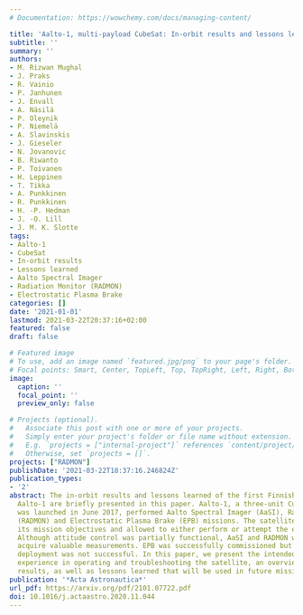 ```yaml
---
# Documentation: https://wowchemy.com/docs/managing-content/

title: 'Aalto-1, multi-payload CubeSat: In-orbit results and lessons learned'
subtitle: ''
summary: ''
authors:
- M. Rizwan Mughal
- J. Praks
- R. Vainio
- P. Janhunen
- J. Envall
- A. Näsilä
- P. Oleynik
- P. Niemelä
- A. Slavinskis
- J. Gieseler
- N. Jovanovic
- B. Riwanto
- P. Toivanen
- H. Leppinen
- T. Tikka
- A. Punkkinen
- R. Punkkinen
- H. -P. Hedman
- J. -O. Lill
- J. M. K. Slotte
tags:
- Aalto-1
- CubeSat
- In-orbit results
- Lessons learned
- Aalto Spectral Imager
- Radiation Monitor (RADMON)
- Electrostatic Plasma Brake
categories: []
date: '2021-01-01'
lastmod: 2021-03-22T20:37:16+02:00
featured: false
draft: false

# Featured image
# To use, add an image named `featured.jpg/png` to your page's folder.
# Focal points: Smart, Center, TopLeft, Top, TopRight, Left, Right, BottomLeft, Bottom, BottomRight.
image:
  caption: ''
  focal_point: ''
  preview_only: false

# Projects (optional).
#   Associate this post with one or more of your projects.
#   Simply enter your project's folder or file name without extension.
#   E.g. `projects = ["internal-project"]` references `content/project/deep-learning/index.md`.
#   Otherwise, set `projects = []`.
projects: ["RADMON"]
publishDate: '2021-03-22T18:37:16.246824Z'
publication_types:
- '2'
abstract: The in-orbit results and lessons learned of the first Finnish satellite
  Aalto-1 are briefly presented in this paper. Aalto-1, a three-unit CubeSat which
  was launched in June 2017, performed Aalto Spectral Imager (AaSI), Radiation Monitor
  (RADMON) and Electrostatic Plasma Brake (EPB) missions. The satellite partly fulfilled
  its mission objectives and allowed to either perform or attempt the experiments.
  Although attitude control was partially functional, AaSI and RADMON were able to
  acquire valuable measurements. EPB was successfully commissioned but the tether
  deployment was not successful. In this paper, we present the intended mission, in-orbit
  experience in operating and troubleshooting the satellite, an overview of experiment
  results, as well as lessons learned that will be used in future missions.
publication: '*Acta Astronautica*'
url_pdf: https://arxiv.org/pdf/2101.07722.pdf
doi: 10.1016/j.actaastro.2020.11.044
---
```


